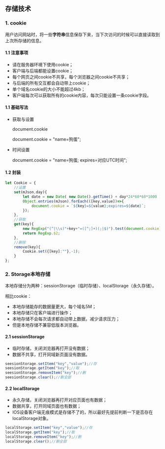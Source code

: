 ## 存储技术

### 1. cookie

用户访问网站时，将一些**字符串**信息保存下来，当下次访问的时候可以直接读取到上次所存储的信息。

#### 1.1 注意事项

- 请在服务器环境下使用cookie；
- 客户端与后端都能设置cookie；
- 每个网页之间cookie不共享，每个浏览器之间cookie不共享；
- 与后端的所有交互都会自动带上cookie；
- 单个域名cookie的大小不能超过4kb；
- 客户端每次可以获取所有的cookie内容，每次只能设置一条cookie字段。

#### 1.1 基础写法

- 获取与设置

  document.cookie

  document.cookie = "name=狗蛋";

- 时间设置

  document.cookie = "name=狗蛋; expires=对应UTC时间";

#### 1.2 封装

```js
let Cookie = {
    //设置
    set(mJson,day){
        let date = new Date( new Date().getTime() + day*24*60*60*1000 ).toUTCString();
        Object.entries(mJson).forEach(([key,value])=>{
            document.cookie = `${key}=${value};expires=${date}`;
        });
    },
    //获取
    get(key){
        new RegExp("(^|\\s)"+key+"=([^;]+)(;|$)").test(document.cookie);
        return RegExp.$2;
    },
    //删除
    remove(key){
        Cookie.set({[key]:""},-1);
    }
};
```

### 2. Storage本地存储

本地存储分为两种：sessionStorage（临时存储）、localStorage（永久存储）。

相比cookie：

- 本地存储能存的数据量更大，每个域名5M；
- 本地存储只在客户端进行操作；
- 本地存储不会每次请求都自动带上数据，减少请求压力；
- 但是本地存储不兼容低版本浏览器。

#### 2.1 sessionStorage

- 临时存储，关闭浏览器再打开没有数据；
- 数据不共享，打开同域新页面没有数据。

```js
seesionStorage.setItem("key","value");//存
seesionStorage.getItem("key");//取
seesionStorage.removeItem("key");//删
seesionStorage.clear();//删全部
```

#### 2.2 localStorage

- 永久存储，关闭浏览器再打开对应页面也有数据；
- 数据共享，打开同域页面也有数据；
- IOS设备客户端无痕模式是存储不了的，所以最好先提前判断一下是否存在localStorage对象。

```js
localStorage.setItem("key","value");//存
localStorage.getItem("key");//取
localStorage.removeItem("key");//删
localStorage.clear();//删全部
```















